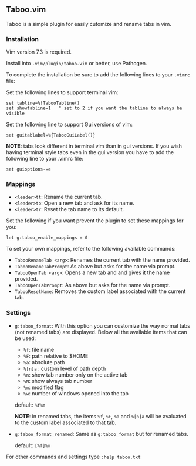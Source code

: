 ## Taboo.vim

Taboo is a simple plugin for easily cutomize and rename tabs in vim. 


### Installation

Vim version 7.3 is required.

Install into `.vim/plugin/taboo.vim` or better, use Pathogen.

To complete the installation be sure to add the following lines to your `.vimrc` file:

Set the following lines to support terminal vim:

```
set tabline=%!TabooTabline()
set showtabline=1   " set to 2 if you want the tabline to always be visible
```


Set the following line to support Gui versions of vim:

```
set guitablabel=%{TabooGuiLabel()}
```

**NOTE**: tabs look different in terminal vim than in gui versions. If you wish
having terminal style tabs even in the gui version you have to add the
following line to your .vimrc file:  

```
set guioptions-=e
```


### Mappings

* `<leader>tt`: Rename the current tab.
* `<leader>to`: Open a new tab and ask for its name.
* `<leader>tr`: Reset the tab name to its default.


Set the following if you want prevent the plugin to set these mappings for you:

```
let g:taboo_enable_mappings = 0
```

To set your own mappings, refer to the following available commands:

* `TabooRenameTab <arg>`: Renames the current tab with the name provided.
* `TabooRenameTabPrompt`: As above but asks for the name via prompt. 
* `TabooOpenTab <arg>`: Opens a new tab and and gives it the name provided. 
* `TabooOpenTabPrompt`: As above but asks for the name via prompt.
* `TabooResetName`: Removes the custom label associated with the current tab.


### Settings

* `g:taboo_format`: With this option you can customize the way normal tabs (not
  renamed tabs) are displayed. Below all the available items that can be used: 

    - `%f`: file name
    - `%F`: path relative to $HOME
    - `%a`: absolute path
    - `%[n]a` : custom level of path depth
    - `%n`: show tab number only on the active tab
    - `%N`: show always tab number
    - `%m`: modified flag
    - `%w`: number of windows opened into the tab

    default: `%f%m` 

    **NOTE**: in renamed tabs, the items `%f`, `%F`, `%a` and `%[n]a` will be avaluated to the custom label associated to that tab.

* `g:taboo_format_renamed`: Same as `g:taboo_format` but for renamed tabs.

    default: `[%f]%m` 


For other commands and settings type `:help taboo.txt`
